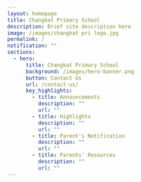 ```yaml
---
layout: homepage
title: Changkat Primary School
description: Brief site description here
image: /images/changkat pri logo.jpg
permalink: /
notification: ""
sections:
  - hero:
      title: Changkat Primary School
      background: /images/hero-banner.png
      button: Contact Us
      url: /contact-us/
      key_highlights:
        - title: Announcements
          description: ""
          url: ""
        - title: Highlights
          description: ""
          url: ""
        - title: Parent's Notification
          description: ""
          url: ""
        - title: Parents' Resources
          description: ""
          url: ""
---
```

